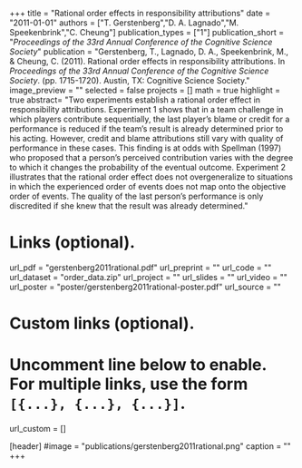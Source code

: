 +++
title = "Rational order effects in responsibility attributions"
date = "2011-01-01"
authors = ["T. Gerstenberg","D. A. Lagnado","M. Speekenbrink","C. Cheung"]
publication_types = ["1"]
publication_short = "_Proceedings of the 33rd Annual Conference of the Cognitive Science Society_"
publication = "Gerstenberg, T., Lagnado, D. A., Speekenbrink, M., & Cheung, C. (2011). Rational order effects in responsibility attributions. In _Proceedings of the 33rd Annual Conference of the Cognitive Science Society_. (pp. 1715-1720). Austin, TX: Cognitive Science Society."
image_preview = ""
selected = false
projects = []
math = true
highlight = true
abstract= "Two experiments establish a rational order effect in responsibility attributions. Experiment 1 shows that in a team challenge in which players contribute sequentially, the last player’s blame or credit for a performance is reduced if the team’s result is already determined prior to his acting. However, credit and blame attributions still vary with quality of performance in these cases. This finding is at odds with Spellman (1997) who proposed that a person’s perceived contribution varies with the degree to which it changes the probability of the eventual outcome. Experiment 2 illustrates that the rational order effect does not overgeneralize to situations in which the experienced order of events does not map onto the objective order of events. The quality of the last person’s performance is only discredited if she knew that the result was already determined."

# Links (optional).
url_pdf = "gerstenberg2011rational.pdf"
url_preprint = ""
url_code = ""
url_dataset = "order_data.zip"
url_project = ""
url_slides = ""
url_video = ""
url_poster = "poster/gerstenberg2011rational-poster.pdf"
url_source = ""

# Custom links (optional).
#   Uncomment line below to enable. For multiple links, use the form `[{...}, {...}, {...}]`.
url_custom = []

[header]
#image = "publications/gerstenberg2011rational.png"
caption = ""
+++

